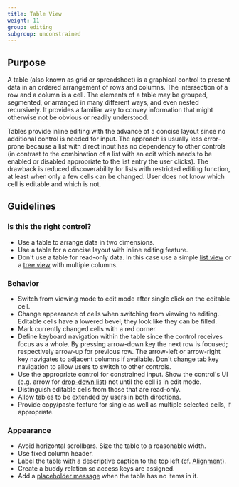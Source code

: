 ```yaml
---
title: Table View
weight: 11
group: editing
subgroup: unconstrained
---
```


Purpose
-------

A table (also known as grid or spreadsheet) is a graphical control to
present data in an ordered arrangement of rows and columns. The
intersection of a row and a column is a cell. The elements of a table
may be grouped, segmented, or arranged in many different ways, and even
nested recursively. It provides a familiar way to convey information
that might otherwise not be obvious or readily understood.

Tables provide inline editing with the advance of a concise layout since
no additional control is needed for input. The approach is usually less
error-prone because a list with direct input has no dependency to other
controls (in contrast to the combination of a list with an edit which
needs to be enabled or disabled appropriate to the list entry the user
clicks). The drawback is reduced discoverability for lists with
restricted editing function, at least when only a few cells can be
changed. User does not know which cell is editable and which is not.

Guidelines
----------

### Is this the right control?

-   Use a table to arrange data in two dimensions.
-   Use a table for a concise layout with inline editing feature.
-   Don't use a table for read-only data. In this case use a simple
    [list view](../list) or a
    [tree view](../tree) with multiple
    columns.

### Behavior

-   Switch from viewing mode to edit mode after single click on the
    editable cell.
-   Change appearance of cells when switching from viewing to editing.
    Editable cells have a lowered bevel; they look like they can be
    filled.
-   Mark currently changed cells with a red corner.
-   Define keyboard navigation within the table since the control
    receives focus as a whole. By pressing arrow-down key the next row
    is focused; respectively arrow-up for previous row. The arrow-left
    or arrow-right key navigates to adjacent columns if available.
    Don't change tab key navigation to allow users to switch to other
    controls.
-   Use the appropriate control for constrained input. Show the
    control's UI (e.g. arrow for
    [drop-down list](../dropdown)) not until
    the cell is in edit mode.
-   Distinguish editable cells from those that are read-only.
-   Allow tables to be extended by users in both directions.
-   Provide copy/paste feature for single as well as multiple selected
    cells, if appropriate.

### Appearance

-   Avoid horizontal scrollbars. Size the table to a reasonable width.
-   Use fixed column header.
-   Label the table with a descriptive caption to the top left (cf.
    [Alignment](../layout/alignment)).
-   Create a buddy relation so access keys are assigned.
-   Add a
    [placeholder message](/hig/patterns-content/placeholdermessage)
    when the table has no items in it.
